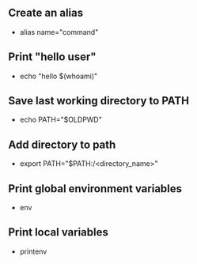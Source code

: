 ## Create an alias
 - alias name="command"

## Print "hello user"
 - echo "hello $(whoami)"

## Save last working directory to PATH
 - echo PATH="$OLDPWD"

## Add directory to path
 - export PATH="$PATH:/<directory_name>"

## Print global environment variables
 - env

## Print local variables
 - printenv
